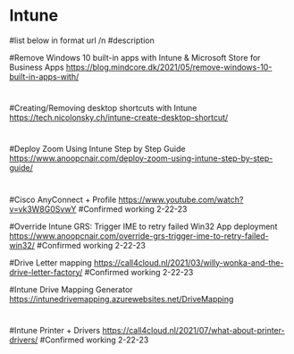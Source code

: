 # Intune

#list below in format url /n #description

#Remove Windows 10 built-in apps with Intune & Microsoft Store for Business Apps
https://blog.mindcore.dk/2021/05/remove-windows-10-built-in-apps-with/
#

#Creating/Removing desktop shortcuts with Intune
https://tech.nicolonsky.ch/intune-create-desktop-shortcut/
#

#Deploy Zoom Using Intune Step by Step Guide
https://www.anoopcnair.com/deploy-zoom-using-intune-step-by-step-guide/
#

#Cisco AnyConnect + Profile
https://www.youtube.com/watch?v=vk3W8G0SvwY
#Confirmed working 2-22-23

#Override Intune GRS: Trigger IME to retry failed Win32 App deployment
https://www.anoopcnair.com/override-grs-trigger-ime-to-retry-failed-win32/
#Confirmed working 2-22-23

#Drive Letter mapping
https://call4cloud.nl/2021/03/willy-wonka-and-the-drive-letter-factory/
#Confirmed working 2-22-23

#Intune Drive Mapping Generator
https://intunedrivemapping.azurewebsites.net/DriveMapping
#

#Intune Printer + Drivers
https://call4cloud.nl/2021/07/what-about-printer-drivers/
#Confirmed working 2-22-23
